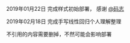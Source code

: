 2019年01月22日 完成样式初始部署， 感谢 [@码志](https://mazhuang.org/)


2019年02月18日 完成手写线性回归个人理解整理

不引用的内容需要删掉，不然可能会影响部署